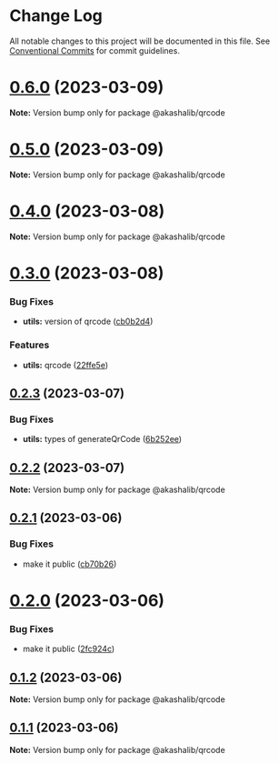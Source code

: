 # Change Log

All notable changes to this project will be documented in this file.
See [Conventional Commits](https://conventionalcommits.org) for commit guidelines.

# [0.6.0](https://github.com/tkhatibi/akasha/compare/v0.5.0...v0.6.0) (2023-03-09)

**Note:** Version bump only for package @akashalib/qrcode





# [0.5.0](https://github.com/tkhatibi/akasha/compare/v0.4.0...v0.5.0) (2023-03-09)

**Note:** Version bump only for package @akashalib/qrcode





# [0.4.0](https://github.com/tkhatibi/akasha/compare/v0.3.0...v0.4.0) (2023-03-08)

**Note:** Version bump only for package @akashalib/qrcode





# [0.3.0](https://github.com/tkhatibi/akasha/compare/v0.2.3...v0.3.0) (2023-03-08)


### Bug Fixes

* **utils:** version of qrcode ([cb0b2d4](https://github.com/tkhatibi/akasha/commit/cb0b2d4a8101b018a9cb7b7d742c1119b1c6335a))


### Features

* **utils:** qrcode ([22ffe5e](https://github.com/tkhatibi/akasha/commit/22ffe5edc80daaf4e90195f537f85d78ec904e5e))





## [0.2.3](https://github.com/tkhatibi/akasha/compare/v0.2.2...v0.2.3) (2023-03-07)

### Bug Fixes

- **utils:** types of generateQrCode ([6b252ee](https://github.com/tkhatibi/akasha/commit/6b252ee8bad011650326d80aecf6d7f8c593cfe9))

## [0.2.2](https://github.com/tkhatibi/akasha/compare/v0.2.1...v0.2.2) (2023-03-07)

**Note:** Version bump only for package @akashalib/qrcode

## [0.2.1](https://github.com/tkhatibi/akasha/compare/v0.2.0...v0.2.1) (2023-03-06)

### Bug Fixes

- make it public ([cb70b26](https://github.com/tkhatibi/akasha/commit/cb70b266423011a6473639722a2b6855b50d670a))

# [0.2.0](https://github.com/tkhatibi/akasha/compare/v0.1.2...v0.2.0) (2023-03-06)

### Bug Fixes

- make it public ([2fc924c](https://github.com/tkhatibi/akasha/commit/2fc924ce5d4a44a921f66a1fa1193fbc13cf9801))

## [0.1.2](https://github.com/tkhatibi/akasha/compare/v0.1.1...v0.1.2) (2023-03-06)

**Note:** Version bump only for package @akashalib/qrcode

## [0.1.1](https://github.com/tkhatibi/akasha/compare/v0.1.0...v0.1.1) (2023-03-06)

**Note:** Version bump only for package @akashalib/qrcode
